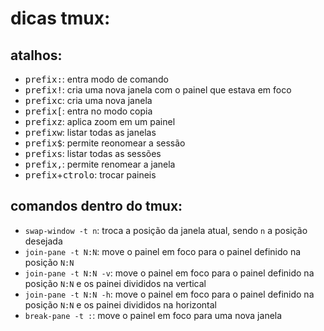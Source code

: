 dicas tmux:
=========

atalhos:
--------
* <kbd>prefix</kbd><kbd>:</kbd>: entra modo de comando
* <kbd>prefix</kbd><kbd>!</kbd>: cria uma nova janela com o painel que estava em foco
* <kbd>prefix</kbd><kbd>c</kbd>: cria uma nova janela
* <kbd>prefix</kbd><kbd>[</kbd>: entra no modo copia
* <kbd>prefix</kbd><kbd>z</kbd>: aplica zoom em um painel
* <kbd>prefix</kbd><kbd>w</kbd>: listar todas as janelas
* <kbd>prefix</kbd><kbd>$</kbd>: permite reonomear a sessão
* <kbd>prefix</kbd><kbd>s</kbd>: listar todas as sessões
* <kbd>prefix</kbd><kbd>,</kbd>: permite renomear a janela
* <kbd>prefix</kbd>+<kbd>ctrol</kbd><kbd>o</kbd>: trocar paineis

comandos dentro do tmux:
---------
* `swap-window -t n`: troca a posição da janela atual, sendo `n` a posição desejada
* `join-pane -t N:N`: move o painel em foco para o painel definido na posição `N:N`
* `join-pane -t N:N -v`: move o painel em foco para o painel definido na posição `N:N` e os painei divididos na vertical
* `join-pane -t N:N -h`: move o painel em foco para o painel definido na posição `N:N` e os painei divididos na horizontal
* `break-pane -t :`: move o painel em foco para uma nova janela
